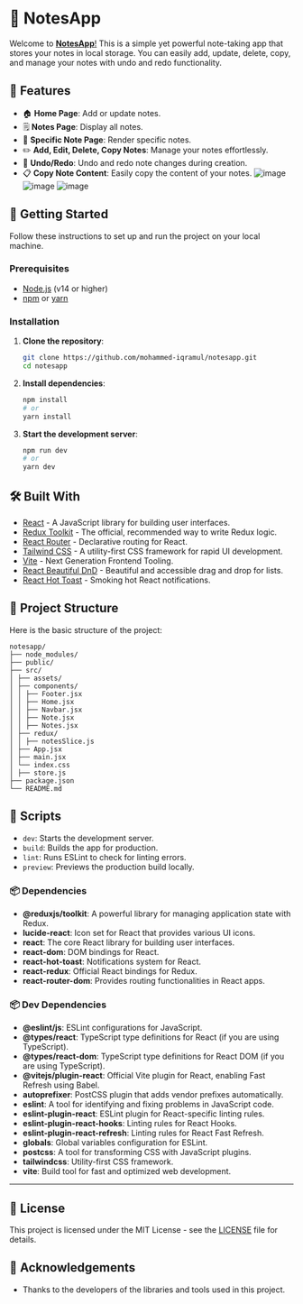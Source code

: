 # 📝 NotesApp

Welcome to <a href="https://iq-notes.netlify.app/">**NotesApp**!<a> This is a simple yet powerful note-taking app that stores your notes in local storage. You can easily add, update, delete, copy, and manage your notes with undo and redo functionality. 

## 🌟 Features

- 🏠 **Home Page**: Add or update notes.
- 🗒️ **Notes Page**: Display all notes.
- 📄 **Specific Note Page**: Render specific notes.
- ✏️ **Add, Edit, Delete, Copy Notes**: Manage your notes effortlessly.
- 🔄 **Undo/Redo**: Undo and redo note changes during creation.
- 📋 **Copy Note Content**: Easily copy the content of your notes.
![image](https://github.com/user-attachments/assets/5ed52c2f-d669-4aa3-afbc-1ea771c12a44)
![image](https://github.com/user-attachments/assets/327325aa-9dfa-4c8e-b534-675ab9bab59f)
![image](https://github.com/user-attachments/assets/424a4b90-da79-4bb9-b0e9-a14c1c476c4f)

## 🚀 Getting Started

Follow these instructions to set up and run the project on your local machine.

### Prerequisites

- [Node.js](https://nodejs.org/) (v14 or higher)
- [npm](https://www.npmjs.com/) or [yarn](https://yarnpkg.com/)

### Installation

1. **Clone the repository**:
    ```sh
    git clone https://github.com/mohammed-iqramul/notesapp.git
    cd notesapp
    ```

2. **Install dependencies**:
    ```sh
    npm install
    # or
    yarn install
    ```

3. **Start the development server**:
    ```sh
    npm run dev
    # or
    yarn dev
    ```

## 🛠️ Built With

- [React](https://reactjs.org/) - A JavaScript library for building user interfaces.
- [Redux Toolkit](https://redux-toolkit.js.org/) - The official, recommended way to write Redux logic.
- [React Router](https://reactrouter.com/) - Declarative routing for React.
- [Tailwind CSS](https://tailwindcss.com/) - A utility-first CSS framework for rapid UI development.
- [Vite](https://vitejs.dev/) - Next Generation Frontend Tooling.
- [React Beautiful DnD](https://github.com/atlassian/react-beautiful-dnd) - Beautiful and accessible drag and drop for lists.
- [React Hot Toast](https://react-hot-toast.com/) - Smoking hot React notifications.

## 📁 Project Structure

Here is the basic structure of the project:
```
notesapp/ 
├── node_modules/ 
├── public/ 
├── src/ 
│ ├── assets/ 
│ ├── components/ 
│ │ ├── Footer.jsx 
│ │ ├── Home.jsx 
│ │ ├── Navbar.jsx 
│ │ ├── Note.jsx 
│ │ ├── Notes.jsx 
│ ├── redux/ 
│ │ ├── notesSlice.js 
│ ├── App.jsx 
│ ├── main.jsx 
│ └── index.css 
│ ├── store.js 
├── package.json 
└── README.md
```

## 📜 Scripts

- `dev`: Starts the development server.
- `build`: Builds the app for production.
- `lint`: Runs ESLint to check for linting errors.
- `preview`: Previews the production build locally.

### 📦 Dependencies
- **@reduxjs/toolkit**: A powerful library for managing application state with Redux.
- **lucide-react**: Icon set for React that provides various UI icons.
- **react**: The core React library for building user interfaces.
- **react-dom**: DOM bindings for React.
- **react-hot-toast**: Notifications system for React.
- **react-redux**: Official React bindings for Redux.
- **react-router-dom**: Provides routing functionalities in React apps.

### 📦 Dev Dependencies
- **@eslint/js**: ESLint configurations for JavaScript.
- **@types/react**: TypeScript type definitions for React (if you are using TypeScript).
- **@types/react-dom**: TypeScript type definitions for React DOM (if you are using TypeScript).
- **@vitejs/plugin-react**: Official Vite plugin for React, enabling Fast Refresh using Babel.
- **autoprefixer**: PostCSS plugin that adds vendor prefixes automatically.
- **eslint**: A tool for identifying and fixing problems in JavaScript code.
- **eslint-plugin-react**: ESLint plugin for React-specific linting rules.
- **eslint-plugin-react-hooks**: Linting rules for React Hooks.
- **eslint-plugin-react-refresh**: Linting rules for React Fast Refresh.
- **globals**: Global variables configuration for ESLint.
- **postcss**: A tool for transforming CSS with JavaScript plugins.
- **tailwindcss**: Utility-first CSS framework.
- **vite**: Build tool for fast and optimized web development.

---


## 📄 License

This project is licensed under the MIT License - see the [LICENSE](LICENSE) file for details.

## 👏 Acknowledgements

- Thanks to the developers of the libraries and tools used in this project.
